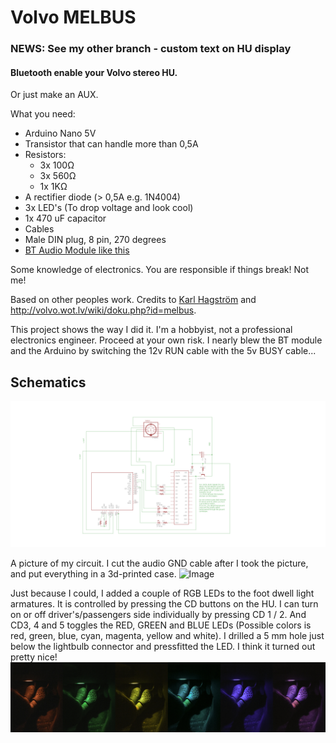 # Volvo MELBUS

### NEWS: See my other branch - custom text on HU display




#### Bluetooth enable your Volvo stereo HU.
Or just make an AUX.

What you need:
* Arduino Nano 5V
* Transistor that can handle more than 0,5A
* Resistors:
   * 3x 100Ω
   * 3x 560Ω
   * 1x 1KΩ
* A rectifier diode (> 0,5A e.g. 1N4004)
* 3x LED's (To drop voltage and look cool)
* 1x 470 uF capacitor
* Cables
* Male DIN plug, 8 pin, 270 degrees
* [BT Audio Module like this](http://www.ebay.com/itm/161854077325?_trksid=p2057872.m2749.l2649&ssPageName=STRK%3AMEBIDX%3AIT "Ebay Link")

Some knowledge of electronics. You are responsible if things break! Not me!

Based on other peoples work. Credits to [Karl Hagström](http://gizmosnack.blogspot.se/2015/11/aux-in-volvo-hu-xxxx-radio.html) and http://volvo.wot.lv/wiki/doku.php?id=melbus.

This project shows the way I did it. I'm a hobbyist, not a professional electronics engineer. Proceed at your own risk. I nearly blew the BT module and the Arduino by switching the 12v RUN cable with the 5v BUSY cable...

## Schematics
![schematics](/schematics_melbus_hack_v2.png)

A picture of my circuit. I cut the audio GND cable after I took the picture, and put everything in a 3d-printed case.
![Image](/IMG_2056.png)

Just because I could, I added a couple of RGB LEDs to the foot dwell light armatures. It is controlled by pressing the CD buttons on the HU. I can turn on or off driver's/passengers side individually by pressing CD 1 / 2. And CD3, 4 and 5 toggles the RED, GREEN and BLUE LEDs (Possible colors is red, green, blue, cyan, magenta, yellow and white). I drilled a 5 mm hole just below the lightbulb connector and pressfitted the LED. I think it turned out pretty nice!
![Image](/melbus_LEDs.jpg)


